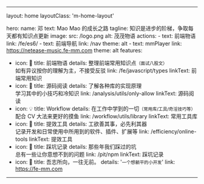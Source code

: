 <!--
 * @Author: dhj 17613071153@163.com
 * @Date: 2023-03-30 10:13:11
 * @LastEditors: dhj 17613071153@163.com
 * @LastEditTime: 2023-03-30 10:17:41
 * @FilePath: \mm-notes\docs\index.md
 * @Description: 这是默认设置,请设置`customMade`, 打开koroFileHeader查看配置 进行设置: https://github.com/OBKoro1/koro1FileHeader/wiki/%E9%85%8D%E7%BD%AE
-->

---

layout: home
layoutClass: 'm-home-layout'

hero:
name: 邓
text: Mao Mao 的成长之路
tagline: 知识是进步的阶梯，争取每天都有知识点更新
image:
src: /logo.png
alt: 茂茂物语
actions: - text: 前端物语
link: /fe/es6/ - text: 前端导航
link: /nav
theme: alt - text: mmPlayer
link: https://netease-music.fe-mm.com
theme: alt
features:

- icon: 📖
  title: 前端物语
  details: 整理前端常用知识点<small>（面试八股文）</small><br />如有异议按你的理解为主，不接受反驳
  link: /fe/javascript/types
  linkText: 前端常用知识
- icon: 📘
  title: 源码阅读
  details: 了解各种库的实现原理<br />学习其中的小技巧和冷知识
  link: /analysis/utils/only-allow
  linkText: 源码阅读
- icon: 💡
  title: Workflow
  details: 在工作中学到的一切<small>（常用库/工具/奇淫技巧等）</small><br />配合 CV 大法来更好的摸鱼
  link: /workflow/utils/library
  linkText: 常用工具库
- icon: 🧰
  title: 提效工具
  details: 工欲善其事，必先利其器<br />记录开发和日常使用中所用到的软件、插件、扩展等
  link: /efficiency/online-tools
  linkText: 提效工具
- icon: 🐞
  title: 踩坑记录
  details: 那些年我们踩过的坑<br />总有一些让你意想不到的问题
  link: /pit/npm
  linkText: 踩坑记录
- icon: 💯
  title: 吾志所向，一往无前。
  details: '<small class="bottom-small">一个想躺平的小开发</small>'
  link: https://fe-mm.com

---

<style>
/*爱的魔力转圈圈*/
.m-home-layout .image-src:hover {
  transform: translate(-50%, -50%) rotate(666turn);
  transition: transform 59s 1s cubic-bezier(0.3, 0, 0.8, 1);
}

.m-home-layout .details small {
  opacity: 0.8;
}

.m-home-layout .item:last-child .details {
  display: flex;
  justify-content: flex-end;
  align-items: end;
}
</style>

